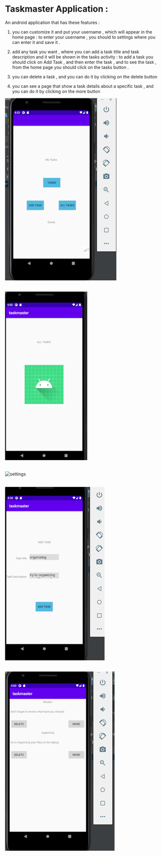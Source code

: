 # Taskmaster Application : 

An android application that has these features : 

1. you can customize it and put your username , which will appear in the home page : 
to enter your username , you should to settings where you can enter it and save it .

2. add any task you want , where you can add a task title and task description and it will be shown in the tasks activity :
to add a task you should click on Add Task , and then enter the task , and to see the task , from the home page 
you should click on the tasks button .
   
3. you can delete a task , and you can do it by clicking on the delete button 

4. you can see a page that show a task details about a specific task , and you can do it by clicking on the more button



![HomePage](screenshots/homePage.PNG)
<br><br><br>
![alltasksPage](screenshots/alltasksPage.PNG)
<br><br><br>
![settings](screenshots/settings.PNG)
<br><br><br>
![addTaskPage](screenshots/addTaskPage.PNG)
<br><br><br>
![tasksPage](screenshots/tasksPage.PNG)
<br><br><br>